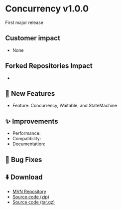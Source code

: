 # Concurrency v1.0.0

First major release

## Customer impact
*  None

## Forked Repositories Impact
* 

## 🚀 New Features

*   Feature: Concurrency, Waitable, and StateMachine

## ✨ Improvements

*   Performance: 
*   Compatibility: 
*   Documentation: 

## 🐛 Bug Fixes

## ⬇️ Download

*   [MVN Repository](https://mvnrepository.com/artifact/io.github.jonloucks.concurrency/concurrency/1.0.0)
*   [Source code (zip)](https://github.com/jonloucks/concurrency/archive/refs/tags/v1.0.0.zip)
*   [Source code (tar.gz)](https://github.com/jonloucks/concurrency/archive/refs/tags/v1.0.0.tar.gz)
